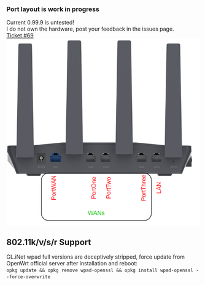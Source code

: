 ### Port layout is work in progress 
Current 0.99.9 is untested!  
I do not own the hardware, post your feedback in the issues page.  
[Ticket #69](https://github.com/TalalMash/SmoothWAN/issues/69)  
![](assets/flintports.png)

## 802.11k/v/s/r Support
GL.iNet wpad full versions are deceptively stripped, force update from OpenWrt official server after installation and reboot:  
`opkg update && opkg remove wpad-openssl && opkg install wpad-openssl --force-overwrite`
